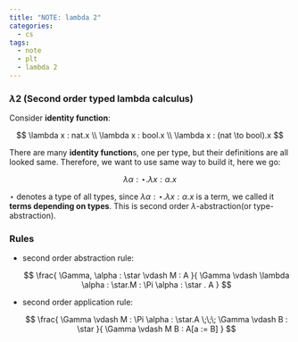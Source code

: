 ```yaml
---
title: "NOTE: lambda 2"
categories:
  - cs
tags:
  - note
  - plt
  - lambda 2
---
```


### $\lambda 2$ (Second order typed lambda calculus)

Consider **identity function**:

$$
\lambda x : nat.x
\\
\lambda x : bool.x
\\
\lambda x : (nat \to bool).x
$$

There are many **identity function**s, one per type, but their definitions are all looked same. Therefore, we want to use same way to build it, here we go:

$$
\lambda \alpha : \star . \lambda x : \alpha . x
$$

$\star$ denotes a type of all types, since $\lambda \alpha : \star . \lambda x : \alpha . x$ is a term, we called it **terms depending on types**. This is second order $\lambda$-abstraction(or type-abstraction).

### Rules

- second order abstraction rule:

  $$
  \frac{
    \Gamma, \alpha : \star \vdash M : A
  }{
    \Gamma \vdash \lambda \alpha : \star.M : \Pi \alpha : \star . A
  }
  $$

- second order application rule:

  $$
  \frac{
    \Gamma \vdash M : \Pi \alpha : \star.A \;\;\; \Gamma \vdash B : \star
  }{
    \Gamma \vdash M B : A[a := B]
  }
  $$
